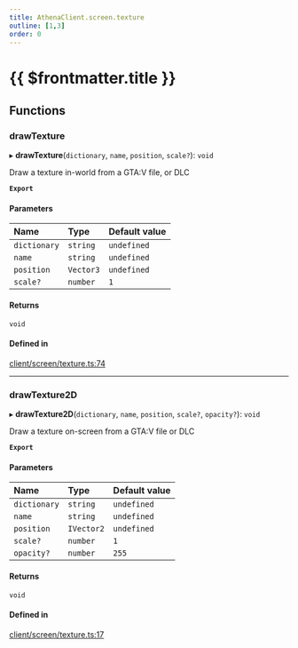 ```yaml
---
title: AthenaClient.screen.texture
outline: [1,3]
order: 0
---
```


# {{ $frontmatter.title }}


## Functions

### drawTexture

▸ **drawTexture**(`dictionary`, `name`, `position`, `scale?`): `void`

Draw a texture in-world from a GTA:V file, or DLC

**`Export`**

#### Parameters

| Name | Type | Default value |
| :------ | :------ | :------ |
| `dictionary` | `string` | `undefined` |
| `name` | `string` | `undefined` |
| `position` | `Vector3` | `undefined` |
| `scale?` | `number` | `1` |

#### Returns

`void`

#### Defined in

[client/screen/texture.ts:74](https://github.com/Stuyk/altv-athena/blob/ae8402672/src/core/client/screen/texture.ts#L74)

___

### drawTexture2D

▸ **drawTexture2D**(`dictionary`, `name`, `position`, `scale?`, `opacity?`): `void`

Draw a texture on-screen from a GTA:V file or DLC

**`Export`**

#### Parameters

| Name | Type | Default value |
| :------ | :------ | :------ |
| `dictionary` | `string` | `undefined` |
| `name` | `string` | `undefined` |
| `position` | `IVector2` | `undefined` |
| `scale?` | `number` | `1` |
| `opacity?` | `number` | `255` |

#### Returns

`void`

#### Defined in

[client/screen/texture.ts:17](https://github.com/Stuyk/altv-athena/blob/ae8402672/src/core/client/screen/texture.ts#L17)
